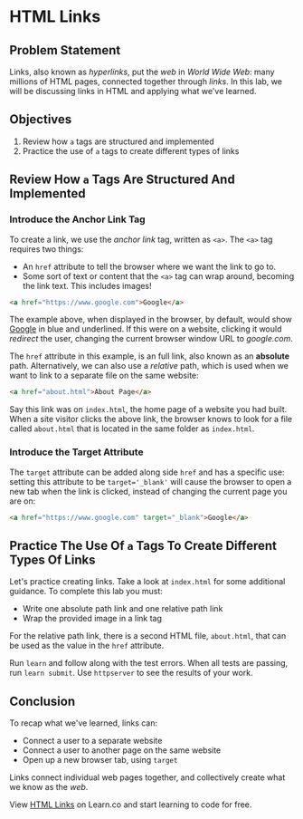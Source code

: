 # HTML Links

## Problem Statement

Links, also known as _hyperlinks_, put the _web_ in _World Wide Web_: many
millions of HTML pages, connected together through _links_. In this lab, we will
be discussing links in HTML and applying what we've learned.

## Objectives

1. Review how `a` tags are structured and implemented
2. Practice the use of `a` tags to create different types of links

## Review How `a` Tags Are Structured And Implemented

### Introduce the Anchor Link Tag

To create a link, we use the _anchor link_ tag, written as `<a>`.
The `<a>` tag requires two things:

* An `href` attribute to tell the browser where we want the link to go to.
* Some sort of text or content that the `<a>` tag can wrap around, becoming the
link text. This includes images!

```html
<a href="https://www.google.com">Google</a>
```

The example above, when displayed in the browser, by default, would show
[Google](google.com) in blue and underlined. If this were on a website, clicking
it would _redirect_ the user, changing the current browser window URL to
_google.com_.

The `href` attribute in this example, is an full link, also known as an
**absolute** path. Alternatively, we can also use a _relative_ path, which is
used when we want to link to a separate file on the same website:

```html
<a href="about.html">About Page</a>
```

Say this link was on `index.html`, the home page of a website you had built.
When a site visitor clicks the above link, the browser knows to look for a file
called `about.html` that is located in the same folder as `index.html`.

### Introduce the Target Attribute

The `target` attribute can be added along side `href` and has a specific use:
setting this attribute to be `target='_blank'` will cause the browser to open a
new tab when the link is clicked, instead of changing the current page you are
on:

```html
<a href="https://www.google.com" target="_blank">Google</a>
```

## Practice The Use Of `a` Tags To Create Different Types Of Links

Let's practice creating links. Take a look at `index.html` for some additional
guidance. To complete this lab you must:

* Write one absolute path link and one relative path link
* Wrap the provided image in a link tag

For the relative path link, there is a second HTML file, `about.html`, that can
be used as the value in the `href` attribute.

Run `learn` and follow along with the test errors. When all tests are passing,
run `learn submit`. Use `httpserver` to see the results of your work.

## Conclusion

To recap what we've learned, links can:

* Connect a user to a separate website
* Connect a user to another page on the same website
* Open up a new browser tab, using `target`

Links connect individual web pages together, and collectively create what we
know as the _web_.

<p data-visibility="hidden">View <a href="https://learn.co/lessons/html-links" title="HTML Links">HTML Links</a> on Learn.co and start learning to code for free.</p>

